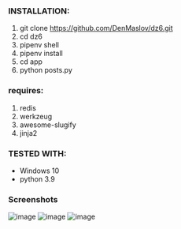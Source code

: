 ### INSTALLATION:
1. git clone https://github.com/DenMaslov/dz6.git
2. cd dz6
3. pipenv shell
4. pipenv install
5. cd app
6. python posts.py


### requires:
 1. redis 
 2. werkzeug 
 3. awesome-slugify
 4. jinja2
 
### TESTED WITH:
* Windows 10
* python 3.9

### Screenshots
![image](https://user-images.githubusercontent.com/76794599/124370688-0bb26800-dc83-11eb-9500-223f5188c165.png)
![image](https://user-images.githubusercontent.com/76794599/124370682-f9d0c500-dc82-11eb-8b45-f6965d1a2ee1.png)
![image](https://user-images.githubusercontent.com/76794599/124370671-ea517c00-dc82-11eb-969c-0cfb258a1f88.png)








